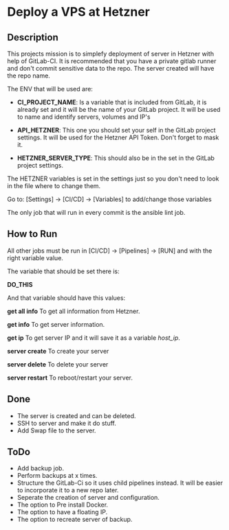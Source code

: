 # Deploy a VPS at Hetzner


## Description

This projects mission is to simplefy deployment of server in Hetzner with help of GitLab-CI.
It is recommended that you have a private gitlab runner and don't commit sensitive data to the repo.
The server created will have the repo name.

The ENV that will be used are:

* **CI_PROJECT_NAME**: Is a variable that is included from GitLab, it is already set and it will be the name of your GitLab project. It will be used to name and identify servers, volumes and IP's

* **API_HETZNER**: This one you should set your self in the GitLab project settings. It will be used for the Hetzner API Token. Don't forget to mask it.

* **HETZNER_SERVER_TYPE**: This should also be in the set in the GitLab project settings.

The HETZNER variables is set in the settings just so you don't need to look in the file where to change them.

Go to: [Settings] -> [CI/CD] -> [Variables] to add/change those variables


The only job that will run in every commit is the ansible lint job.

## How to Run

All other jobs must be run in [CI/CD] -> [Pipelines] -> [RUN] and with the right variable value.

The variable that should be set there is:

**DO_THIS**

And that variable should have this values:

**get all info**    To get all information from Hetzner.

**get info**        To get server information.

**get ip**          To get server IP and it will save it as a variable *host_ip*.

**server create**   To create your server

**server delete**   To delete your server

**server restart**  To reboot/restart your server.


## Done

 * The server is created and can be deleted.
 * SSH to server and make it do stuff.
 * Add Swap file to the server.

## ToDo

 * Add backup job.
 * Perform backups at x times.
 * Structure the GitLab-Ci so it uses child pipelines instead. It will be easier to incorporate it to a new repo later.
 * Seperate the creation of server and configuration.
 * The option to Pre install Docker.
 * The option to have a floating IP.
 * The option to recreate server of backup.
